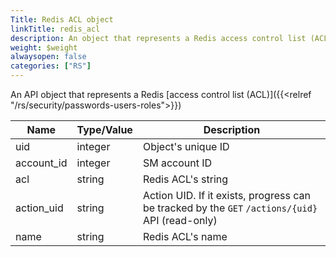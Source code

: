 ```yaml
---
Title: Redis ACL object
linkTitle: redis_acl
description: An object that represents a Redis access control list (ACL)
weight: $weight
alwaysopen: false
categories: ["RS"]
---
```


An API object that represents a Redis [access control list (ACL)]({{<relref "/rs/security/passwords-users-roles">}})

| Name | Type/Value | Description |
|------|------------|-------------|
| uid | integer | Object's unique ID |
| account_id | integer | SM account ID |
| acl | string | Redis ACL's string |
| action_uid | string | Action UID. If it exists, progress can be tracked by the `GET`&nbsp;`/actions/{uid}` API (read-only) |
| name | string | Redis ACL's name |
